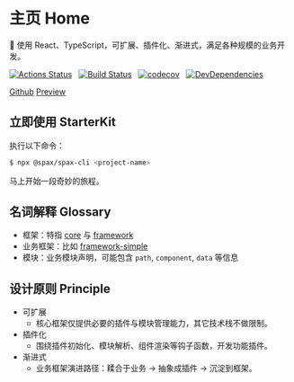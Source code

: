 # 主页 Home

🚀 使用 React、TypeScript，可扩展、插件化、渐进式，满足各种规模的业务开发。

[![Actions Status](https://github.com/spaxjs/spax/workflows/Node%20CI/badge.svg)](https://github.com/spaxjs/spax/actions) &nbsp;
[![Build Status](https://travis-ci.org/spaxjs/spax.svg?branch=master)](https://travis-ci.org/spaxjs/spax) &nbsp;
[![codecov](https://codecov.io/gh/spaxjs/spax/branch/master/graph/badge.svg)](https://codecov.io/gh/spaxjs/spax) &nbsp;
[![DevDependencies](https://img.shields.io/david/dev/spaxjs/spax.svg)](https://david-dm.org/spaxjs/spax?type=dev)

<p id="buttons">
  <a href="https://github.com/spaxjs/spax" id="button-github">
    <i class="fa fa-github" aria-hidden="true"></i> Github</a>
  <a href="https://spax.crossjs.com" id="button-preview">
    <i class="fa fa-eye" aria-hidden="true"></i> Preview</a>
</p>

## 立即使用 StarterKit

执行以下命令：

```bash
$ npx @spax/spax-cli <project-name>
```

马上开始一段奇妙的旅程。

## 名词解释 Glossary

* 框架：特指 [core](core/core.md) 与 [framework](core/framework.md)
* 业务框架：比如 [framework-simple](frameworks/framework-simple.md)
* 模块：业务模块声明，可能包含 `path`, `component`, `data` 等信息

## 设计原则 Principle

* 可扩展
  * 核心框架仅提供必要的插件与模块管理能力，其它技术栈不做限制。
* 插件化
  * 围绕插件初始化、模块解析、组件渲染等钩子函数，开发功能插件。
* 渐进式
  * 业务框架演进路径：糅合于业务 -&gt; 抽象成插件 -&gt; 沉淀到框架。
